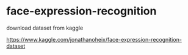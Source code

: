 # face-expression-recognition
download dataset from kaggle

https://www.kaggle.com/jonathanoheix/face-expression-recognition-dataset
